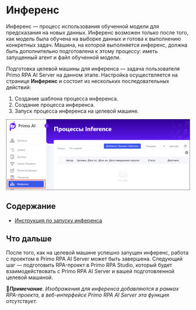 # Инференс

Инференс — процесс использования обученной модели для предсказания на новых данных. Инференс возможен только после того, как модель была обучена на выборке данных и готова к выполнению конкретных задач. Машина, на которой выполняется инференс, должна быть дополнительно подготовлена к этому процессу: иметь запущенный агент и файл обученной модели.

Подготовка целевой машины для инференса — задача пользователя Primo RPA AI Server на данном этапе. Настройка осуществляется на странице **Инференс** и состоит из нескольких последовательных действий:
1. Создание шаблона процесса инференса.
2. Создание процесса инференса.
3. Запуск процесса инференса на целевой машине.

![](<../../../../.gitbook/assets1/primo-ai//user-guide/inference-page.png>)

## Содержание

* [Инструкция по запуску инференса](https://github.com/PrimoRPA/Docs.Rus/blob/1299-%D0%BD%D0%B0%D0%BF%D0%B8%D1%81%D0%B0%D1%82%D1%8C-%D0%B4%D0%BE%D0%BA%D1%83%D0%BC%D0%B5%D0%BD%D1%82-%D0%BF%D0%BE-primoai/primo-ai/user/projects/inference/inference-processes.md)

## Что дальше

После того, как на целевой машине успешно запущен инференс, работа с проектом в Primo RPA AI Server может быть завершена. Следующий шаг — подготовить RPA-проект в Primo RPA Studio, который будет взаимодействовать с Primo RPA AI Server и вашей подготовленной целевой машиной.

:large_blue_diamond:***Примечание**. Изображения для инференса добавляются в рамках RPA-проекта, в веб-интерфейсе Primo RPA AI Server эта функция отсутствует.*
